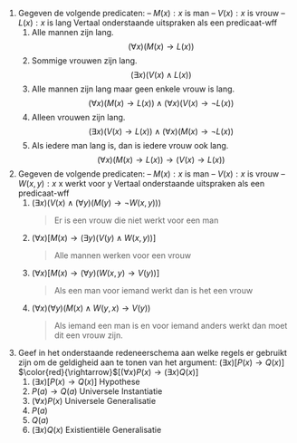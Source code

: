 1. Gegeven de volgende predicaten: 
	– $M(x):x$ is man
	–  $V(x):x$ is vrouw
	–  $L(x):x$ is lang
	Vertaal onderstaande uitspraken als een predicaat-wff
	1. Alle mannen zijn lang.
	   $$(\forall{x})(M(x) \rightarrow L(x))$$
	2. Sommige vrouwen zijn lang.
	   $$(\exists{x})(V(x) \land L(x))$$
	3. Alle mannen zijn lang maar geen enkele vrouw is lang.
	   $$(\forall{x})(M(x) \rightarrow L(x)) \land (\forall{x})(V(x) \rightarrow \neg L(x))$$
	4. Alleen vrouwen zijn lang.
	   $$(\exists{x})(V(x) \rightarrow L(x))\land (\forall{x} )(M(x) \rightarrow \neg{L(x)})$$
	5. Als iedere man lang is, dan is iedere vrouw ook lang.
	   $$(\forall{x})(M(x)\rightarrow L(x))\rightarrow (V(x) \rightarrow L(x))$$
2. Gegeven de volgende predicaten:
	– $M(x):x$ is man
	–  $V(x):x$ is vrouw
	–  $W(x, y):x$ x werkt voor y
	Vertaal onderstaande uitspraken als een predicaat-wff
	1. $(\exists{x})(V(x)\land (\forall{y})(M(y)\rightarrow \neg W(x,y)))$
	   >Er is een vrouw die niet werkt voor een man
	2. $(\forall{x})[M(x)\rightarrow (\exists{y})(V(y)\land W(x,y))]$
	   >Alle mannen werken voor een vrouw
	3. $(\forall{x})[M(x)\rightarrow (\forall{y})(W(x,y)\rightarrow V(y))]$
	   >Als een man voor iemand werkt dan is het een vrouw
	4. $(\forall{x})(\forall{y})(M(x)\land W(y,x)\rightarrow V(y))$
	   >Als iemand een man is en voor iemand anders werkt dan moet dit een vrouw zijn.
3. Geef in het onderstaande redeneerschema aan welke regels er gebruikt zijn om de geldigheid aan te tonen van het argument:
   $(\exists{x})[P(x)\rightarrow Q(x)]$ $\color{red}{\rightarrow}$$[(\forall{x})P(x)\rightarrow (\exists{x} )Q(x)]$
	1. $(\exists{x} )[P(x) \rightarrow Q(x)]$ Hypothese
	2. $P(a) \rightarrow Q(a)$ Universele Instantiatie
	3. $(\forall{x})P(x)$ Universele Generalisatie
	4. $P(a)$ 
	5. $Q(a)$ 
	6. $(\exists{x})Q(x)$ Existientiële Generalisatie 
